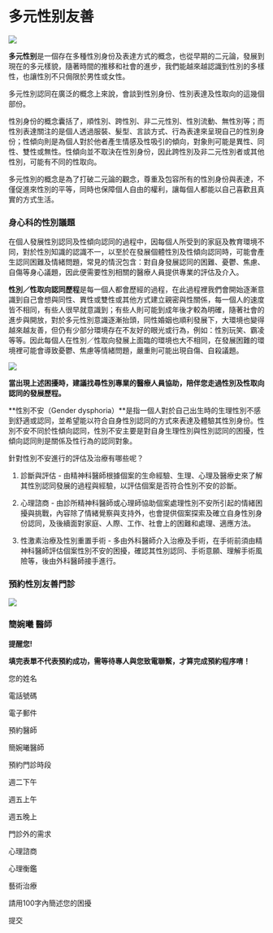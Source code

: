 # 多元性别友善

![](https://92adf8e488.clvaw-cdnwnd.com/e3f8cde4d2d8cd559c9549660f0fdfc5/200000981-e423de4240/456342648234349931.jpeg?ph=92adf8e488)

**多元性别**是一個存在多種性別身份及表達方式的概念，也從早期的二元論，發展到現在的多元樣貌，隨著時間的推移和社會的進步，我們能越來越認識到性別的多樣性，也讓性別不只侷限於男性或女性。

多元性別認同在廣泛的概念上來說，會談到性別身份、性別表達及性取向的這幾個部份。

性別身份的概念囊括了，順性別、跨性別、非二元性別、性別流動、無性別等；而性別表達關注的是個人透過服裝、髮型、言談方式、行為表達來呈現自己的性別身份；性傾向則是為個人對於他者產生情感及性吸引的傾向，對象則可能是異性、同性、雙性或無性。性傾向並不取決在性別身份，因此跨性別及非二元性別者或其他性別，可能有不同的性取向。

多元性別的概念是為了打破二元論的觀念，尊重及包容所有的性別身份與表達，不僅促進來性別的平等，同時也保障個人自由的權利，讓每個人都能以自己喜歡且真實的方式生活。

### 身心科的性別議題

在個人發展性別認同及性傾向認同的過程中，因每個人所受到的家庭及教育環境不同，對於性別知識的認識不一，以至於在發展個體性別及性傾向認同時，可能會產生認同困難及情緒問題，常見的情況包含：對自身發展認同的困難、憂鬱、焦慮、自傷等身心議題，因此便需要性別相關的醫療人員提供專業的評估及介入。

**性別／性取向認同歷程**是每一個人都會歷經的過程，在此過程裡我們會開始逐漸意識到自己會想與同性、異性或雙性或其他方式建立親密與性關係，每一個人的速度皆不相同，有些人很早就意識到；有些人則可能到成年後才較為明確，隨著社會的進步與開放，對於多元性別意識逐漸抬頭，同性婚姻也順利發展下，大環境也變得越來越友善，但仍有少部分環境存在不友好的眼光或行為，例如：性別玩笑、霸凌等等。因此每個人在性別／性取向發展上面臨的環境也大不相同，在發展困難的環境裡可能會導致憂鬱、焦慮等情緒問題，嚴重則可能出現自傷、自殺議題。

![](https://92adf8e488.clvaw-cdnwnd.com/e3f8cde4d2d8cd559c9549660f0fdfc5/200000983-5960159604/5C2C96B2-934B-4063-AF36-030B09B09A45.jpeg?ph=92adf8e488)

**當出現上述困擾時，建議找尋性別專業的醫療人員協助，陪伴您走過性別及性取向認同的發展歷程。**

**性別不安（Gender dysphoria）**是指一個人對於自己出生時的生理性別不感到舒適或認同，並希望能以符合自身性別認同的方式來表達及體驗其性別身份。性別不安不同於性傾向認同，性別不安主要是對自身生理性別與性別認同的困擾，性傾向認同則是關係及性行為的認同對象。

針對性別不安進行的評估及治療有哪些呢？

1. 診斷與評估 - 由精神科醫師根據個案的生命經驗、生理、心理及醫療史來了解其性別認同發展的過程與經驗，以評估個案是否符合性別不安的診斷。

2. 心理諮商 - 由診所精神科醫師或心理師協助個案處理性別不安所引起的情緒困擾與挑戰，內容除了情緒覺察與支持外，也會提供個案探索及確立自身性別身份認同，及後續面對家庭、人際、工作、社會上的困難和處理、適應方法。

3. 性激素治療及性別重置手術 - 多由外科醫師介入治療及手術，在手術前須由精神科醫師評估個案性別不安的困擾，確認其性別認同、手術意願、理解手術風險等，後由外科醫師接手進行。

### 預約性別友善門診

![](https://92adf8e488.clvaw-cdnwnd.com/e3f8cde4d2d8cd559c9549660f0fdfc5/200000945-c38acc38af/%E7%B0%A1%E9%86%AB%E5%B8%AB-5.jpeg?ph=92adf8e488)

### **簡婉曦 醫師**

**提醒您!**

**填完表單不代表預約成功，需等待專人與您致電聯繫，才算完成預約程序唷！**

您的姓名

電話號碼

電子郵件

預約醫師

簡婉曦醫師

預約門診時段

週二下午

週五上午

週五晚上

門診外的需求

心理諮商

心理衡鑑

藝術治療

請用100字內簡述您的困擾

提交